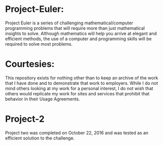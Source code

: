 # Project-Euler: 
Project Euler is a series of challenging mathematical/computer programming problems that will require more than just mathematical insights to solve. Although mathematics will help you arrive at elegant and efficient methods, the use of a computer and programming skills will be required to solve most problems.

# Courtesies: 
This repository exists for nothing other than to keep an archive of the work that I have done and to demonstrate that work to employers. While I do not mind others looking at my work for a personal interest, I do not wish that others would replicate my work for sites and services that prohibit that behavior in their Usage Agreements.

# Project-2
Project two was completed on October 22, 2016 and was tested as an efficient solution to the challenge.



